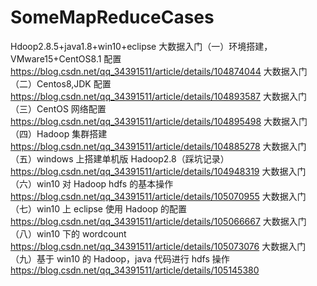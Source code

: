 # SomeMapReduceCases
Hdoop2.8.5+java1.8+win10+eclipse
大数据入门（一）环境搭建，VMware15+CentOS8.1 配置
<https://blog.csdn.net/qq_34391511/article/details/104874044>
大数据入门（二）Centos8,JDK 配置
<https://blog.csdn.net/qq_34391511/article/details/104893587>
大数据入门（三）CentOS 网络配置
<https://blog.csdn.net/qq_34391511/article/details/104895498>
大数据入门（四）Hadoop 集群搭建
<https://blog.csdn.net/qq_34391511/article/details/104885278>
大数据入门（五）windows 上搭建单机版 Hadoop2.8（踩坑记录）
<https://blog.csdn.net/qq_34391511/article/details/104948319>
大数据入门（六）win10 对 Hadoop hdfs 的基本操作
<https://blog.csdn.net/qq_34391511/article/details/105070955>
大数据入门（七）win10 上 eclipse 使用 Hadoop 的配置
<https://blog.csdn.net/qq_34391511/article/details/105066667>
大数据入门（八）win10 下的 wordcount
<https://blog.csdn.net/qq_34391511/article/details/105073076>
大数据入门（九）基于 win10 的 Hadoop，java 代码进行 hdfs 操作
<https://blog.csdn.net/qq_34391511/article/details/105145380>
